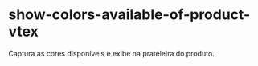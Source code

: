 # show-colors-available-of-product-vtex
Captura as cores disponíveis e exibe na prateleira do produto.
